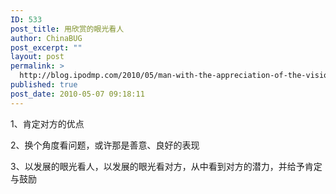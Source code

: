 ```yaml
---
ID: 533
post_title: 用欣赏的眼光看人
author: ChinaBUG
post_excerpt: ""
layout: post
permalink: >
  http://blog.ipodmp.com/2010/05/man-with-the-appreciation-of-the-vision.html
published: true
post_date: 2010-05-07 09:18:11
---
```

1、肯定对方的优点

2、换个角度看问题，或许那是善意、良好的表现

3、以发展的眼光看人，以发展的眼光看对方，从中看到对方的潜力，并给予肯定与鼓励